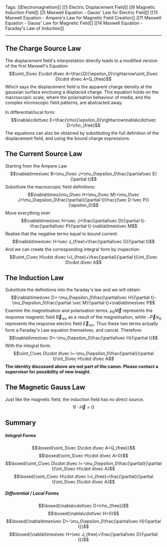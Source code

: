 Tags: [[Electromagnetism]] [[5 Electric Displacement Field]] [[6 Magnetic Induction Field]] [[5 Maxwell Equation - Gauss' Law for Electric Field]] [[13 Maxwell Equation - Ampere's Law for Magnetic Field Creation]] [[11 Maxwell Equation - Gauss' Law for Magnetic Field]] [[14 Maxwell Equation - Faraday's Law of Induction]]
___
## The Charge Source Law
The displacement field's interpretation directly leads to a modified version of the first Maxwell's Equation:
$$\oint_S\vec E\cdot d\vec A=\frac{Q}{\epsilon_0}\rightarrow\oint_S\vec D\cdot d\vec A=Q_{free}$$
Which says the displacement field is the apparent charge density at the gaussian surface enclosing a displaced charge. This equation holds on the macroscopic scale, where the polarisation behaviour of media, and the complex microscopic field patterns, are abstracted away. 

In differential/local form:
$$\nabla\cdot\vec E=\frac{\rho}{\epsilon_0}\rightarrow\nabla\cdot\vec D=\rho_{free}$$
The equations can also be obtained by substituting the full definition of the displacement field, and using the bound charge expressions. 
## The Current Source Law
Starting from the Ampere Law
$$\nabla\times\vec B=\mu_0\vec J+\mu_0\epsilon_0\frac{\partial\vec E}{\partial t}$$
Substitute the macroscopic field definitions:
$$\nabla\times(\mu_0\vec H+\mu_0\vec M)=\mu_0\vec J+\mu_0\epsilon_0\frac{\partial}{\partial t}\frac{(\vec D-\vec P)}{\epsilon_0}$$
Move everything over:
$$\nabla\times\vec H=\vec J+\frac{\partial\vec D}{\partial t}-\frac{\partial\vec P}{\partial t}-\nabla\times\vec M$$
Realise that the negative terms equal to bound current:
$$\nabla\times\vec H=\vec J_{free}+\frac{\partial\vec D}{\partial t}$$
And we can create the corresponding integral form by inspection:
$$\oint_C\vec H\cdot d\vec l=I_{free}+\frac{\partial}{\partial t}\int_S\vec D\cdot d\vec A$$
## The Induction Law
Substitute the definitions into the faraday's law and we will obtain:
$$\nabla\times\vec D=-\mu_0\epsilon_0\frac{\partial\vec H}{\partial t}-\mu_0\epsilon_0\frac{\partial \vec M}{\partial t}+\nabla\times\vec P$$
Examine the magnetisation and polarisation terms. $\mu_0\vec M$ represents the response magnetic field $\vec B_{res}$ as a result of the magnetisation, while $-\vec P/\epsilon_0$ represents the response electric field $\vec E_{res}$. Thus these two terms actually form a Faraday's Law equation themselves, and cancel. Therefore: 
$$\nabla\times\vec D=-\mu_0\epsilon_0\frac{\partial\vec H}{\partial t}$$
With the integral form:
$$\oint_C\vec D\cdot d\vec l=-\mu_0\epsilon_0\frac{\partial}{\partial t}\int_S\vec H\cdot d\vec A$$
**The identity discussed above are not part of the canon. Please contact a supervisor for possibility of new insight.** 
## The Magnetic Gauss Law
Just like the magnetic field, the induction field has no direct source. 
$$\nabla\cdot\vec H=0$$
## Summary
##### Integral Forms
$$\boxed{\oint_S\vec D\cdot d\vec A=Q_{free}}$$
$$\boxed{\oint_S\vec H\cdot d\vec A=0}$$
$$\boxed{\oint_C\vec D\cdot d\vec l=-\mu_0\epsilon_0\frac{\partial}{\partial t}\int_S\vec H\cdot d\vec A}$$
$$\boxed{\oint_C\vec H\cdot d\vec l=I_{free}+\frac{\partial}{\partial t}\int_S\vec D\cdot d\vec A}$$
##### Differential / Local Forms
$$\boxed{\nabla\cdot\vec D=\rho_{free}}$$
$$\boxed{\nabla\cdot\vec H=0}$$
$$\boxed{\nabla\times\vec D=-\mu_0\epsilon_0\frac{\partial\vec H}{\partial t}}$$
$$\boxed{\nabla\times\vec H=\vec J_{free}+\frac{\partial\vec D}{\partial t}}$$
